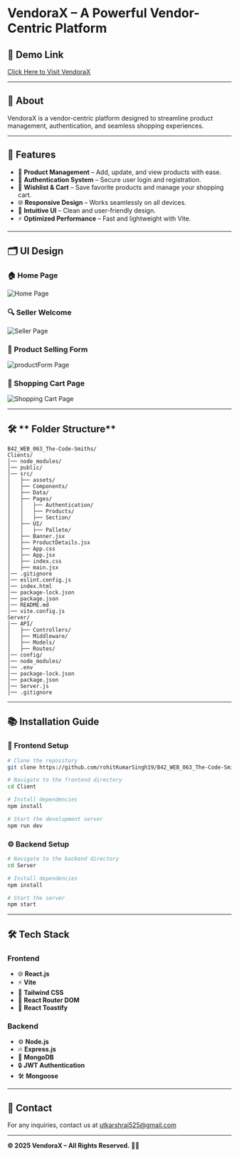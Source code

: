 # VendoraX – A Powerful Vendor-Centric Platform  

## 🚀 Demo Link  
[Click Here to Visit VendoraX](#)  

---

## 📌 About  
VendoraX is a vendor-centric platform designed to streamline product management, authentication, and seamless shopping experiences.  

---

## 🎯 Features  
- 🛒 **Product Management** – Add, update, and view products with ease.  
- 🔐 **Authentication System** – Secure user login and registration.  
- 💖 **Wishlist & Cart** – Save favorite products and manage your shopping cart.  
- 🌐 **Responsive Design** – Works seamlessly on all devices.  
- 🌟 **Intuitive UI** – Clean and user-friendly design.  
- ⚡ **Optimized Performance** – Fast and lightweight with Vite.  

---

## 🗂️ **UI Design**  

### 🏠 Home Page  
![Home Page](./Client/src/assets/HomeUI.png)

### 🔍 Seller Welcome  
![Seller Page](./Client/src/assets/Seller.gif)  

### 🛒 Product Selling Form  
![productForm Page](./Client/src/assets/productForm.png)  

### 🔑 Shopping Cart Page  
![Shopping Cart Page](./Client/src/assets/shoppingCart.png)  

---

## 🛠️ ** Folder Structure**  
```
B42_WEB_063_The-Code-Smiths/
Clients/
│── node_modules/
│── public/
│── src/
│   ├── assets/
│   ├── Components/
│   ├── Data/
│   ├── Pages/
│   │   ├── Authentication/
│   │   ├── Products/
│   │   ├── Section/
│   ├── UI/
│   │   ├── Pallete/
│   ├── Banner.jsx
│   ├── ProductDetails.jsx
│   ├── App.css
│   ├── App.jsx
│   ├── index.css
│   ├── main.jsx
│── .gitignore
│── eslint.config.js
│── index.html
│── package-lock.json
│── package.json
│── README.md
│── vite.config.js
Server/
│── API/
│   ├── Controllers/
│   ├── Middleware/
│   ├── Models/
│   ├── Routes/
│── config/
│── node_modules/
│── .env
│── package-lock.json
│── package.json
│── Server.js
│── .gitignore
```
---

## 📚 **Installation Guide**  

### 🚀 **Frontend Setup**  
```bash
# Clone the repository
git clone https://github.com/rohitKumarSingh19/B42_WEB_063_The-Code-Smiths

# Navigate to the frontend directory
cd Client

# Install dependencies
npm install

# Start the development server
npm run dev
```

### ⚙️ **Backend Setup**  
```bash
# Navigate to the backend directory
cd Server

# Install dependencies
npm install

# Start the server
npm start
```
---

## 🛠️ **Tech Stack**  
### Frontend  
- 🌐 **React.js**
- ⚡ **Vite**
- 🎨 **Tailwind CSS**
- 🔄 **React Router DOM**
- 🍜 **React Toastify**  

### Backend  
- ⚙️ **Node.js**
- 🔥 **Express.js**
- 💢 **MongoDB**
- 🔒 **JWT Authentication**
- 🛠 **Mongoose**  


---

## 📩 **Contact**  
For any inquiries, contact us at [utkarshraj525@gmail.com](mailto:utkarshraj525@gmail.com)  

---

**© 2025 VendoraX – All Rights Reserved.** 🚀🔥  

